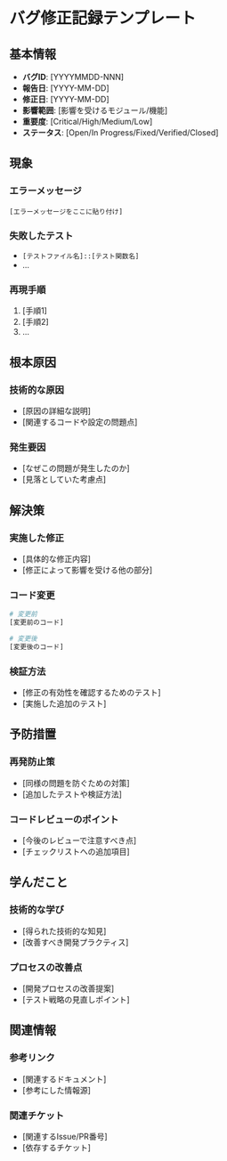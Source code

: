 # バグ修正記録テンプレート

## 基本情報

- **バグID**: [YYYYMMDD-NNN]
- **報告日**: [YYYY-MM-DD]
- **修正日**: [YYYY-MM-DD]
- **影響範囲**: [影響を受けるモジュール/機能]
- **重要度**: [Critical/High/Medium/Low]
- **ステータス**: [Open/In Progress/Fixed/Verified/Closed]

## 現象

### エラーメッセージ
```
[エラーメッセージをここに貼り付け]
```

### 失敗したテスト
- `[テストファイル名]::[テスト関数名]`
- ...

### 再現手順
1. [手順1]
2. [手順2]
3. ...

## 根本原因

### 技術的な原因
- [原因の詳細な説明]
- [関連するコードや設定の問題点]

### 発生要因
- [なぜこの問題が発生したのか]
- [見落としていた考慮点]

## 解決策

### 実施した修正
- [具体的な修正内容]
- [修正によって影響を受ける他の部分]

### コード変更
```python
# 変更前
[変更前のコード]

# 変更後
[変更後のコード]
```

### 検証方法
- [修正の有効性を確認するためのテスト]
- [実施した追加のテスト]

## 予防措置

### 再発防止策
- [同様の問題を防ぐための対策]
- [追加したテストや検証方法]

### コードレビューのポイント
- [今後のレビューで注意すべき点]
- [チェックリストへの追加項目]

## 学んだこと

### 技術的な学び
- [得られた技術的な知見]
- [改善すべき開発プラクティス]

### プロセスの改善点
- [開発プロセスの改善提案]
- [テスト戦略の見直しポイント]

## 関連情報

### 参考リンク
- [関連するドキュメント]
- [参考にした情報源]

### 関連チケット
- [関連するIssue/PR番号]
- [依存するチケット] 